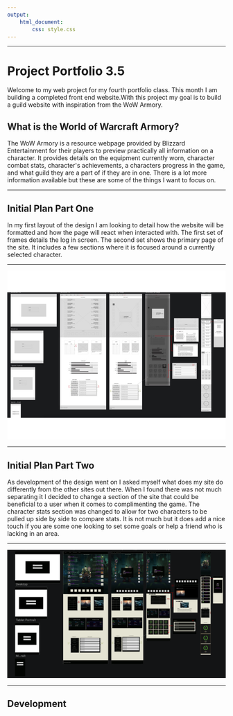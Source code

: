```yaml
---
output:
    html_document:
        css: style.css
---
```


-------------------------------------------------------------------------------------------------------------------
# Project Portfolio 3.5
Welcome to my web project for my fourth portfolio class. This month I am building a completed front end website.With this project my goal is to build a guild website with inspiration from the WoW Armory. 
                                                                                                                   
## What is the World of Warcraft Armory?                                                                            
The WoW Armory is a resource webpage provided by Blizzard Entertainment for their players to preview practically all information on a character. It provides details on the equipment currently worn, character combat stats, character's achievements, a characters progress in the game, and what guild they are a part of if they are in one. There is a lot more information available but these are some of the things I want to focus on.

-------------------------------------------------------------------------------------------------------------------

## Initial Plan Part One
In my first layout of the design I am looking to detail how the website will be formatted and how the page will react when interacted with. The first set of frames details the log in screen. The second set shows the primary page of the site. It includes a few sections where it is focused around a currently selected character.

-------------------------------------------------------------------------------------------------------------------

![Grey Wireframe, Picture](https://github.com/jwez192/project3_retake/blob/master/design/greyWire.jpg)

-------------------------------------------------------------------------------------------------------------------
## Initial Plan Part Two
As development of the design went on I asked myself what does my site do differently from the other sites out there. When I found there was not much separating it I decided to change a section of the site that could be beneficial to a user when it comes to complimenting the game. The character stats section was changed to allow for two characters to be pulled up side by side to compare stats. It is not much but it does add a nice touch if you are some one looking to set some goals or help a friend who is lacking in an area. 

-------------------------------------------------------------------------------------------------------------------

![Colored Wireframe, Picture](https://github.com/jwez192/project3_retake/blob/master/design/coloredWire.png?raw=true)

-------------------------------------------------------------------------------------------------------------------

## Development


    


